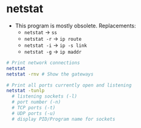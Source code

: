 # netstat

- This program is mostly obsolete. Replacements:
  - `netstat` -> `ss`
  - `netstat -r` -> `ip route`
  - `netstat -i` -> `ip -s link`
  - `netstat -g` -> `ip maddr`

```sh
# Print network connections
netstat
netstat -rnv # Show the gateways

# Print all ports currently open and listening
netstat -tunlp
  # listening sockets (-l)
  # port number (-n)
  # TCP ports (-t)
  # UDP ports (-u)
  # display PID/Program name for sockets
```

